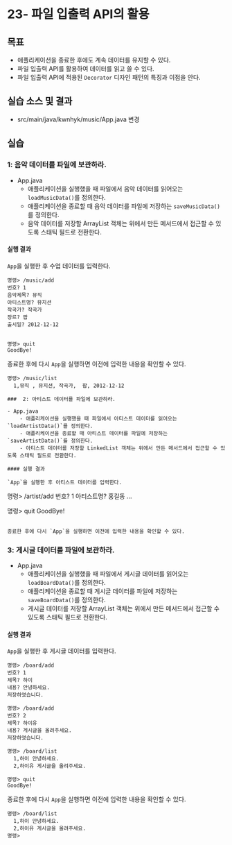 # 23- 파일 입출력 API의 활용

##  목표 

- 애플리케이션을 종료한 후에도 계속 데이터를 유지할 수 있다.
- 파일 입출력 API를 활용하여 데이터를 읽고 쓸 수 있다.
- 파일 입출력 API에 적용된 `Decorator` 디자인 패턴의 특징과 이점을 안다.

## 실습 소스 및 결과

- src/main/java/kwnhyk/music/App.java 변경
  
## 실습  

###  1: 음악 데이터를 파일에 보관하라.

- App.java
    - 애플리케이션을 실행했을 때 파일에서 음악 데이터를 읽어오는 `loadMusicData()`를 정의한다.
    - 애플리케이션을 종료할 때 음악 데이터를 파일에 저장하는 `saveMusicData()`를 정의한다.
    - 음악 데이터를 저장할 ArrayList 객체는 위에서 만든 메서드에서 접근할 수 있도록 스태틱 필드로 전환한다.

#### 실행 결과

`App`을 실행한 후 수업 데이터를 입력한다.
```
명령> /music/add
번호? 1
음악제목? 뮤직
아티스트명? 뮤지션
작곡가? 작곡가
장르? 팝
출시일? 2012-12-12


명령> quit
GoodBye!
```

종료한 후에 다시 `App`을 실행하면 이전에 입력한 내용을 확인할 수 있다.
```
명령> /music/list
  1,뮤직 , 뮤지션, 작곡가,  팝, 2012-12-12

###  2: 아티스트 데이터를 파일에 보관하라.

- App.java
    - 애플리케이션을 실행했을 때 파일에서 아티스트 데이터를 읽어오는 `loadArtistData()`를 정의한다.
    - 애플리케이션을 종료할 때 아티스트 데이터를 파일에 저장하는 `saveArtistData()`를 정의한다.
    - 아티스트 데이터를 저장할 LinkedList 객체는 위에서 만든 메서드에서 접근할 수 있도록 스태틱 필드로 전환한다.

#### 실행 결과

`App`을 실행한 후 아티스트 데이터를 입력한다.
```
명령> /artist/add
번호? 1
아티스트명? 홍길동
...

명령> quit
GoodBye!
```

종료한 후에 다시 `App`을 실행하면 이전에 입력한 내용을 확인할 수 있다.
```


###  3: 게시글 데이터를 파일에 보관하라.

- App.java
    - 애플리케이션을 실행했을 때 파일에서 게시글 데이터를 읽어오는 `loadBoardData()`를 정의한다.
    - 애플리케이션을 종료할 때 게시글 데이터를 파일에 저장하는 `saveBoardData()`를 정의한다.
    - 게시글 데이터를 저장할 ArrayList 객체는 위에서 만든 메서드에서 접근할 수 있도록 스태틱 필드로 전환한다.

#### 실행 결과

`App`을 실행한 후 게시글 데이터를 입력한다.
```
명령> /board/add
번호? 1
제목? 하이
내용? 안녕하세요.
저장하였습니다.

명령> /board/add
번호? 2
제목? 하이유
내용? 게시글을 올려주세요.
저장하였습니다.

명령> /board/list
  1,하이 안녕하세요.
  2,하이유 게시글을 올려주세요.     

명령> quit
GoodBye!
```

종료한 후에 다시 `App`을 실행하면 이전에 입력한 내용을 확인할 수 있다.
```
명령> /board/list
  1,하이 안녕하세요.              
  2,하이유 게시글을 올려주세요.        
명령> 
```













